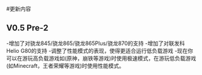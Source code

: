 #更新内容
## V0.5 Pre-2
-增加了对骁龙845/骁龙865/骁龙865Plus/骁龙870的支持
-增加了对联发科Helio G80的支持
-调整了性能模式的表现，使得更适合运行低负载游戏
-现在你可以在游玩高负载游戏如(原神，崩铁等游戏)时使用极速模式，在游玩低负载游戏(如Minecraft，王者荣耀等游戏)时使用性能模式。
